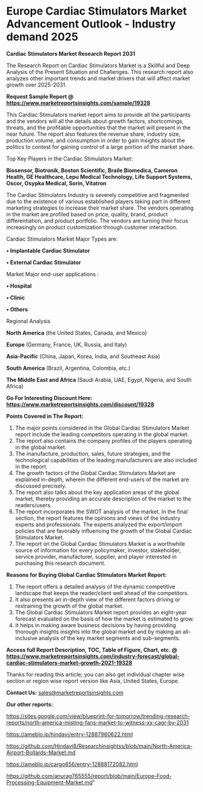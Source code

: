 # Europe Cardiac Stimulators Market Advancement Outlook - Industry demand 2025

<strong>Cardiac Stimulators Market Research Report 2031</strong>

The Research Report on Cardiac Stimulators Market is a Skillful and Deep Analysis of the Present Situation and Challenges. This research report also analyzes other important trends and market drivers that will affect market growth over 2025-2031.

<strong>Request Sample Report @ <a href=https://www.marketreportsinsights.com/sample/19328>https://www.marketreportsinsights.com/sample/19328</a></strong>

This Cardiac Stimulators market report aims to provide all the participants and the vendors will all the details about growth factors, shortcomings, threats, and the profitable opportunities that the market will present in the near future. The report also features the revenue share, industry size, production volume, and consumption in order to gain insights about the politics to contest for gaining control of a large portion of the market share.

Top Key Players in the Cardiac Stimulators Market:

<strong>Biosensor, Biotronik, Boston Scientific, Braile Biomedica, Cameron Health, GE Healthcare, Lepu Medical Technology, Life Support Systems, Oscor, Osypka Medical, Sorin, Vitatron</strong>

The Cardiac Stimulators Industry is severely competitive and fragmented due to the existence of various established players taking part in different marketing strategies to increase their market share. The vendors operating in the market are profiled based on price, quality, brand, product differentiation, and product portfolio. The vendors are turning their focus increasingly on product customization through customer interaction.

Cardiac Stimulators Market Major Types are:

<strong>• Implantable Cardiac Stimulator

• External Cardiac Stimulator</strong>

Market Major end-user applications :

<strong>• Hospital

• Clinic

• Others</strong>

Regional Analysis

</u><strong><b>North America</b></strong> (the United States, Canada, and Mexico)

<strong><b>Europe </b></strong>(Germany, France, UK, Russia, and Italy)

<strong><b>Asia-Pacific</b></strong> (China, Japan, Korea, India, and Southeast Asia)

<strong><b>South America</b></strong> (Brazil, Argentina, Colombia, etc.)

<strong><b>The Middle East and Africa</b></strong> (Saudi Arabia, UAE, Egypt, Nigeria, and South Africa)

<strong>Go For Interesting Discount Here: <a href=https://www.marketreportsinsights.com/discount/19328>https://www.marketreportsinsights.com/discount/19328</a></strong>

<strong>Points Covered in The Report:</strong>
<ol>
  <li>The major points considered in the Global Cardiac Stimulators Market report include the leading competitors operating in the global market.</li>
  <li>The report also contains the company profiles of the players operating in the global market.</li>
  <li>The manufacture, production, sales, future strategies, and the technological capabilities of the leading manufacturers are also included in the report.</li>
  <li>The growth factors of the Global Cardiac Stimulators Market are explained in-depth, wherein the different end-users of the market are discussed precisely.</li>
  <li>The report also talks about the key application areas of the global market, thereby providing an accurate description of the market to the readers/users.</li>
  <li>The report incorporates the SWOT analysis of the market. In the final section, the report features the opinions and views of the industry experts and professionals. The experts analyzed the export/import policies that are favorably influencing the growth of the Global Cardiac Stimulators Market.</li>
  <li>The report on the Global Cardiac Stimulators Market is a worthwhile source of information for every policymaker, investor, stakeholder, service provider, manufacturer, supplier, and player interested in purchasing this research document.</li>
</ol>
<strong>Reasons for Buying Global Cardiac Stimulators Market Report:</strong>

<ol>
  <li>The report offers a detailed analysis of the dynamic competitive landscape that keeps the reader/client well ahead of the competitors.</li>
  <li>It also presents an in-depth view of the different factors driving or restraining the growth of the global market.</li>
  <li>The Global Cardiac Stimulators Market report provides an eight-year forecast evaluated on the basis of how the market is estimated to grow.</li>
  <li>It helps in making aware business decisions by having providing thorough insights insights into the global market and by making an all-inclusive analysis of the key market segments and sub-segments.</li>
</ol>
<strong>Access full Report Description, TOC, Table of Figure, Chart, etc. @ <a href=https://www.marketreportsinsights.com/industry-forecast/global-cardiac-stimulators-market-growth-2021-19328>https://www.marketreportsinsights.com/industry-forecast/global-cardiac-stimulators-market-growth-2021-19328</a></strong>


Thanks for reading this article; you can also get individual chapter wise section or region wise report version like Asia, United States, Europe.

<strong>Contact Us:</strong>
sales@marketreportsinsights.com

<strong>Our other reports:</strong>

<a href=https://sites.google.com/view/blueprint-for-tomorrow/trending-research-reports/north-america-misting-fans-market-to-witness-xx-cagr-by-2031>https://sites.google.com/view/blueprint-for-tomorrow/trending-research-reports/north-america-misting-fans-market-to-witness-xx-cagr-by-2031</a>

<a href=https://ameblo.jp/hindavi/entry-12887960622.html>https://ameblo.jp/hindavi/entry-12887960622.html</a>

<a href=https://github.com/Hindavi8/Researchinsightss/blob/main/North-America-Airport-Bollards-Market.md>https://github.com/Hindavi8/Researchinsightss/blob/main/North-America-Airport-Bollards-Market.md</a>

<a href=https://ameblo.jp/cargo656/entry-12888172082.html>https://ameblo.jp/cargo656/entry-12888172082.html</a>

<a href=https://github.com/anurag765555/report/blob/main/Europe-Food-Processing-Equipment-Market.md>https://github.com/anurag765555/report/blob/main/Europe-Food-Processing-Equipment-Market.md</a>"
